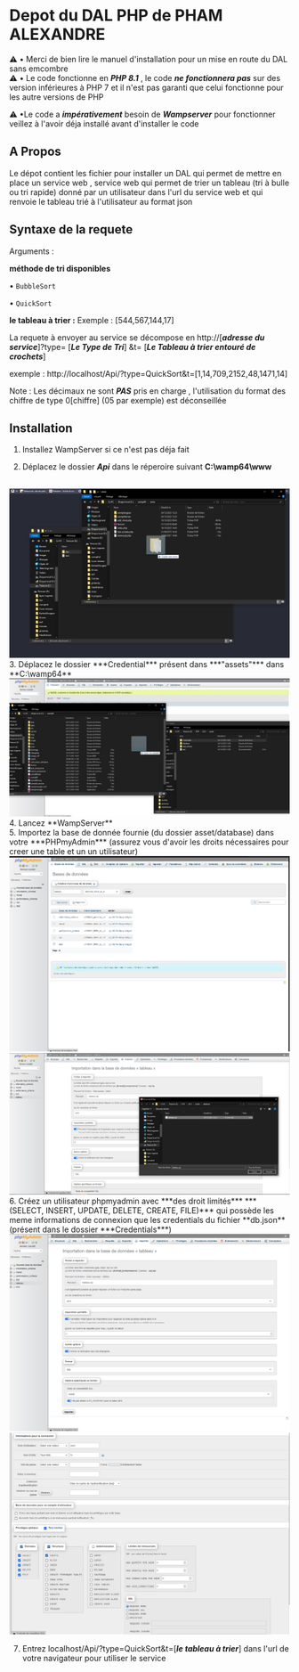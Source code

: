 # Depot du DAL PHP de PHAM ALEXANDRE
⚠️ • Merci de bien lire le manuel d'installation pour un mise en route du DAL sans emcombre  
⚠️ • Le code fonctionne en ***PHP 8.1*** , le code ***ne fonctionnera pas*** sur des version inférieures à PHP 7  et il n'est pas garanti que celui fonctionne pour les autre         versions de PHP 


⚠️ •Le code a ***impérativement*** besoin de ***Wampserver*** pour fonctionner  veillez à l'avoir déja installé avant d'installer le code 

## A Propos
Le dépot  contient les  fichier pour installer  un DAL  qui permet de  mettre en place un service web , service web qui  permet de trier un tableau  (tri à bulle ou tri rapide) donné par un utilisateur dans l'url du service web et qui renvoie le tableau trié à l'utilisateur au format json
## Syntaxe de la requete 
Arguments : 



 **méthode de tri  disponibles**



• `BubbleSort`


• `QuickSort`



**le tableau à trier :**
Exemple : [544,567,144,17]


La requete à envoyer  au service se décompose en  http://[***adresse du service***]?type= [***Le Type de Tri***] &t= [***Le Tableau à trier entouré de crochets***] 


exemple : http://localhost/Api/?type=QuickSort&t=[1,14,709,2152,48,1471,14]



Note : Les décimaux ne sont ***PAS*** pris en charge , l'utilisation du  format  des chiffre de type 0[chiffre] (05 par exemple) est   déconseillée





## Installation 
1. Installez WampServer si ce n'est pas déja fait 

2. Déplacez  le dossier ***Api*** dans le réperoire suivant **C:\wamp64\www**
</br>
<img src="./assets/help-photos/step1.jpg" alt="Alt text" title="Optional title"  scale="0.5">
</br>
3. Déplacez  le dossier ***Credential*** présent dans ***"assets"*** dans  **C:\wamp64**
<img src="./assets/help-photos/step2.jpg" alt="Alt text" title="Optional title"  scale="0.5">
</br>
4. Lancez **WampServer**
</br>
5. Importez la base de donnée fournie  (du dossier asset/database)  dans votre ***PHPmyAdmin*** (assurez vous d'avoir les droits nécessaires pour creer une table et un un utilisateur)
 <img src="./assets/help-photos/step3.png" alt="Alt text" title="Optional title"  scale="0.5">
 <img src="./assets/help-photos/step5.jpg" alt="Alt text" title="Optional title"  scale="0.5">
  </br>
6. Créez un utilisateur phpmyadmin  avec ***des droit limités*** ***(SELECT, INSERT, UPDATE, DELETE, CREATE, FILE)***  qui possède les meme informations de connexion que  les credentials du  fichier **db.json** (présent dans le dossier ***Credentials***) <img src="./assets/help-photos/step4.png" alt="importation" title="Importation de la base de données "   scale="0.5"><img src="./assets/help-photos/step6.png" alt="Alt text" title="Optional title" scale="0.5"> 

7. Entrez  localhost/Api/?type=QuickSort&t=[***le tableau à trier***]  dans  l'url de votre navigateur pour utiliser le service 


